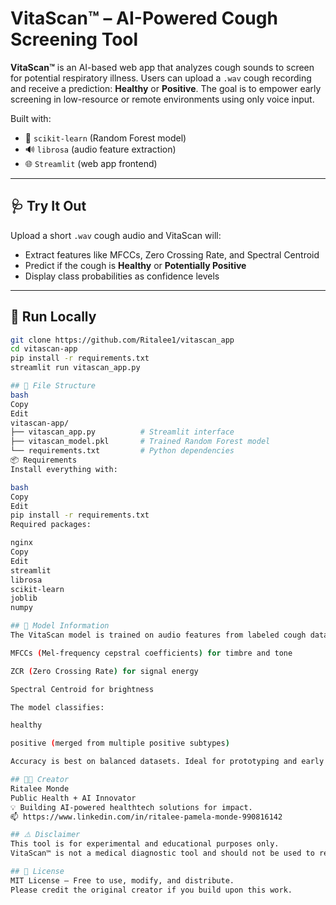 # VitaScan™ – AI-Powered Cough Screening Tool

**VitaScan™** is an AI-based web app that analyzes cough sounds to screen for potential respiratory illness. Users can upload a `.wav` cough recording and receive a prediction: **Healthy** or **Positive**. The goal is to empower early screening in low-resource or remote environments using only voice input.

Built with:
- 🧠 `scikit-learn` (Random Forest model)
- 🔊 `librosa` (audio feature extraction)
- 🌐 `Streamlit` (web app frontend)

---

## 🩺 Try It Out

Upload a short `.wav` cough audio and VitaScan will:
- Extract features like MFCCs, Zero Crossing Rate, and Spectral Centroid
- Predict if the cough is **Healthy** or **Potentially Positive**
- Display class probabilities as confidence levels

---

## 🚀 Run Locally

```bash
git clone https://github.com/Ritalee1/vitascan_app
cd vitascan-app
pip install -r requirements.txt
streamlit run vitascan_app.py

## 📁 File Structure
bash
Copy
Edit
vitascan-app/
├── vitascan_app.py          # Streamlit interface
├── vitascan_model.pkl       # Trained Random Forest model
└── requirements.txt         # Python dependencies
📦 Requirements
Install everything with:

bash
Copy
Edit
pip install -r requirements.txt
Required packages:

nginx
Copy
Edit
streamlit
librosa
scikit-learn
joblib
numpy

## 🤖 Model Information
The VitaScan model is trained on audio features from labeled cough datasets. It uses:

MFCCs (Mel-frequency cepstral coefficients) for timbre and tone

ZCR (Zero Crossing Rate) for signal energy

Spectral Centroid for brightness

The model classifies:

healthy

positive (merged from multiple positive subtypes)

Accuracy is best on balanced datasets. Ideal for prototyping and early research use.

## 👩‍💻 Creator
Ritalee Monde
Public Health + AI Innovator
💡 Building AI-powered healthtech solutions for impact.
📫 https://www.linkedin.com/in/ritalee-pamela-monde-990816142

## ⚠️ Disclaimer
This tool is for experimental and educational purposes only.
VitaScan™ is not a medical diagnostic tool and should not be used to replace clinical testing or professional healthcare advice.

## 📜 License
MIT License – Free to use, modify, and distribute.
Please credit the original creator if you build upon this work.
